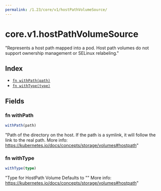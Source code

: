 ```yaml
---
permalink: /1.23/core/v1/hostPathVolumeSource/
---
```


# core.v1.hostPathVolumeSource

"Represents a host path mapped into a pod. Host path volumes do not support ownership management or SELinux relabeling."

## Index

* [`fn withPath(path)`](#fn-withpath)
* [`fn withType(type)`](#fn-withtype)

## Fields

### fn withPath

```ts
withPath(path)
```

"Path of the directory on the host. If the path is a symlink, it will follow the link to the real path. More info: https://kubernetes.io/docs/concepts/storage/volumes#hostpath"

### fn withType

```ts
withType(type)
```

"Type for HostPath Volume Defaults to \"\" More info: https://kubernetes.io/docs/concepts/storage/volumes#hostpath"